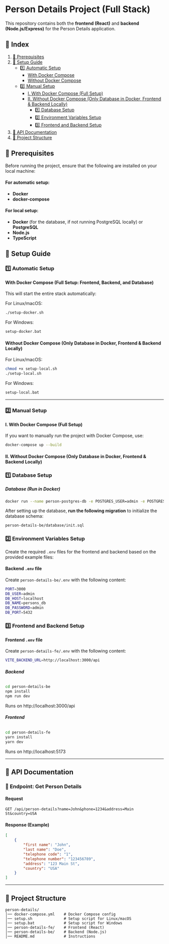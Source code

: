 # Person Details Project (Full Stack)

This repository contains both the **frontend (React)** and **backend (Node.js/Express)** for the Person Details application.

## 📌 Index
1. [🚀 Prerequisites](#-prerequisites)
2. [🚀 Setup Guide](#-setup-guide)
   - [1️⃣ Automatic Setup](#1️⃣-automatic-setup)
     - [With Docker Compose](#with-docker-compose-full-setup-frontend-backend-and-database)
     - [Without Docker Compose](#without-docker-compose-only-database-in-docker-frontend--backend-locally)
   - [2️⃣ Manual Setup](#2️⃣-manual-setup)
     - [I. With Docker Compose (Full Setup)](#i-with-docker-compose-full-setup)
     - [II. Without Docker Compose (Only Database in Docker, Frontend & Backend Locally)](#ii-without-docker-compose-only-database-in-docker-frontend--backend-locally)
       - [1️⃣ Database Setup](#1️⃣-database-setup)
       - [2️⃣ Environment Variables Setup](#2️⃣-environment-variables-setup)
       - [3️⃣ Frontend and Backend Setup](#3️⃣-frontend-and-backend-setup)
3. [🚀 API Documentation](#-api-documentation)
4. [📂 Project Structure](#-project-structure)

## 🚀 Prerequisites

Before running the project, ensure that the following are installed on your local machine:

#### For automatic setup:
- **Docker**
- **docker-compose**

#### For local setup:
- **Docker** (for the database, if not running PostgreSQL locally) or **PostgreSQL**
- **Node.js**
- **TypeScript**

## 🚀 Setup Guide

### **1️⃣ Automatic Setup**

#### **With Docker Compose (Full Setup: Frontend, Backend, and Database)**
This will start the entire stack automatically:

For Linux/macOS:
```sh
./setup-docker.sh
```

For Windows:
```bat
setup-docker.bat
```

#### **Without Docker Compose (Only Database in Docker, Frontend & Backend Locally)**
For Linux/macOS:
```sh
chmod +x setup-local.sh
./setup-local.sh
```

For Windows:
```bat
setup-local.bat
```

---

### **2️⃣ Manual Setup**

#### **I. With Docker Compose (Full Setup)**
If you want to manually run the project with Docker Compose, use:
```sh
docker-compose up --build
```

#### **II. Without Docker Compose (Only Database in Docker, Frontend & Backend Locally)**

### **1️⃣ Database Setup**
##### **Database (Run in Docker)**
```sh
docker run --name person-postgres-db -e POSTGRES_USER=admin -e POSTGRES_PASSWORD=admin -e POSTGRES_DB=persons_db -p 5432:5432 -d postgres
```

After setting up the database, **run the following migration** to initialize the database schema:

```sh
person-details-be/database/init.sql
```

### **2️⃣ Environment Variables Setup**
Create the required `.env` files for the frontend and backend based on the provided example files:

#### **Backend `.env` file**
Create `person-details-be/.env` with the following content:
```sh
PORT=3000
DB_USER=admin
DB_HOST=localhost
DB_NAME=persons_db
DB_PASSWORD=admin
DB_PORT=5432
```

### **3️⃣ Frontend and Backend Setup**
#### **Frontend `.env` file**
Create `person-details-fe/.env` with the following content:
```sh
VITE_BACKEND_URL=http://localhost:3000/api
```

###### **Backend**
```sh
cd person-details-be
npm install
npm run dev
```
Runs on http://localhost:3000/api

###### **Frontend**
```sh
cd person-details-fe
yarn install
yarn dev
```
Runs on http://localhost:5173

---

## **🚀 API Documentation**
### **📌 Endpoint: Get Person Details**
#### **Request**
```http
GET /api/person-details?name=John&phone=1234&address=Main St&country=USA
```
#### **Response (Example)**
```json
[
    {
        "first name": "John",
        "last name": "Doe",
        "telephone code": "1",
        "telephone number": "123456789",
        "address": "123 Main St",
        "country": "USA"
    }
]
```

---

## 📂 Project Structure
```
person-details/
│── docker-compose.yml    # Docker Compose config
│── setup.sh              # Setup script for Linux/macOS
│── setup.bat             # Setup script for Windows
│── person-details-fe/    # Frontend (React)
│── person-details-be/    # Backend (Node.js)
│── README.md             # Instructions